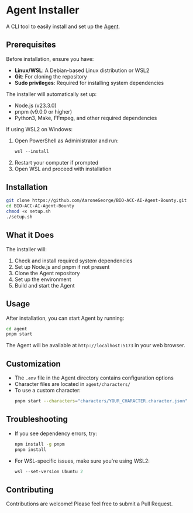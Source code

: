 # Agent Installer

A CLI tool to easily install and set up the [Agent](https://github.com/AaroneGeorge/BIO-ACC-AI-Agent-Bounty).

## Prerequisites

Before installation, ensure you have:

- **Linux/WSL**: A Debian-based Linux distribution or WSL2
- **Git**: For cloning the repository
- **Sudo privileges**: Required for installing system dependencies

The installer will automatically set up:
- Node.js (v23.3.0)
- pnpm (v9.0.0 or higher)
- Python3, Make, FFmpeg, and other required dependencies

If using WSL2 on Windows:
1. Open PowerShell as Administrator and run:
   ```powershell
   wsl --install
   ```
2. Restart your computer if prompted
3. Open WSL and proceed with installation

## Installation

```bash
git clone https://github.com/AaroneGeorge/BIO-ACC-AI-Agent-Bounty.git
cd BIO-ACC-AI-Agent-Bounty
chmod +x setup.sh
./setup.sh
```

## What it Does

The installer will:
1. Check and install required system dependencies
2. Set up Node.js and pnpm if not present
3. Clone the Agent repository
4. Set up the environment
5. Build and start the Agent

## Usage

After installation, you can start Agent by running:
```bash
cd agent
pnpm start
```

The Agent will be available at `http://localhost:5173` in your web browser.

## Customization

- The `.env` file in the Agent directory contains configuration options
- Character files are located in `agent/characters/`
- To use a custom character:
  ```bash
  pnpm start --characters="characters/YOUR_CHARACTER.character.json"
  ```

## Troubleshooting

- If you see dependency errors, try:
  ```bash
  npm install -g pnpm
  pnpm install
  ```
- For WSL-specific issues, make sure you're using WSL2:
  ```powershell
  wsl --set-version Ubuntu 2
  ```

## Contributing

Contributions are welcome! Please feel free to submit a Pull Request.